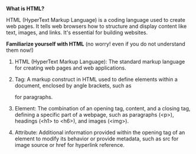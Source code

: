 **What is HTML?**

HTML (HyperText Markup Language) is a coding language used to create web pages. It tells web browsers how to structure and display content like text, images, and links. It's essential for building websites.

**Familiarize yourself with HTML** (no worry! even if you do not understand them now!)

01. HTML (HyperText Markup Language): The standard markup language for creating web pages and web applications.

02. Tag: A markup construct in HTML used to define elements within a document, enclosed by angle brackets, such as <p> for paragraphs.

03. Element: The combination of an opening tag, content, and a closing tag, defining a specific part of a webpage, such as paragraphs (\<p>), headings (\<h1> to \<h6>), and images (\<img>).

04. Attribute: Additional information provided within the opening tag of an element to modify its behavior or provide metadata, such as src for image source or href for hyperlink reference.
